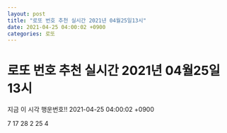 ```yaml
---
layout: post
title: "로또 번호 추천 실시간 2021년 04월25일13시"
date: 2021-04-25 04:00:02 +0900
categories: 로또
---
```


# 로또 번호 추천 실시간 2021년 04월25일13시

지금 이 시각 행운번호!! 2021-04-25 04:00:02 +0900

 7  17  28  2  25  4 

